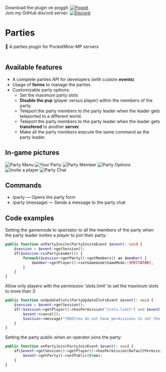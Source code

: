 Download the plugin on poggit: [![Poggit](https://poggit.pmmp.io/shield.state/Parties)](https://poggit.pmmp.io/p/Parties) <br>
Join my GitHub discord server: [![Discord](https://img.shields.io/discord/732039634745425972?color=%2392e5fc&label=discord)](https://discord.gg/bsFSwTR)

# Parties
🎉 A parties plugin for PocketMine-MP servers<br><br>

## Available features

- A complete parties API for developers (with custom **events**)
- Usage of **forms** to manage the parties
- Customizable party options:
  - Set the maximum party slots
  - **Disable the pvp** (player versus player) within the members of the party.
  - Teleport the party members to the party leader when the leader gets teleported to a different world.
  - Teleport the party members to the party leader when the leader gets **transfered** to another **server**.
  - Make all the party members execute the same command as the party leader.

## In-game pictures

![Party Menu](https://i.imgur.com/r3KWqoD.png) ![Your Party](https://i.imgur.com/1nIpVEu.png)
![Party Member](https://i.imgur.com/kShbHCY.png) ![Party Options](https://i.imgur.com/FT24li1.png)
![Invite a player](https://i.imgur.com/W00fnSz.png) ![Party Chat](https://i.imgur.com/bAqQ0PP.png) 

## Commands

- /party — Opens the party form
- /party (message) — Sends a message to the party chat

## Code examples

Setting the gamemode to spectator to all the members of the party when the party leader invites a player to join their party:
```php
public function onPartyInvite(PartyInviteEvent $event): void {
    $session = $event->getSession();
    if($session->isPartyLeader()) {
        foreach($session->getParty()->getMembers() as $member) {
            $member->getPlayer()->setGamemode(GameMode::SPECTATOR);
        }
    }
} 
```

Allow only players with the permission 'slots.limit' to set the maximum slots to more than 3:
```php
public function onUpdateSlots(PartyUpdateSlotsEvent $event): void {
    $session = $event->getSession();
    if(!$session->getPlayer()->hasPermission("slots.limit") and $event->getSlots() > 3) {
        $event->cancel();
        $session->message("{RED}You do not have permissions to set the maximum slots to more than 3!");
    }
}
```

Setting the party public when an operator joins the party:
```php
public function onPartyJoin(PartyJoinEvent $event): void {
    if($event->getSession()->getPlayer()->hasPermission(DefaultPermissions::ROOT_OPERATOR)) {
        $event->getParty()->setPublic(true);
    }
}
```



